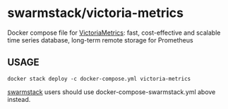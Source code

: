 # swarmstack/victoria-metrics

Docker compose file for [VictoriaMetrics](https://github.com/VictoriaMetrics/VictoriaMetrics): fast, cost-effective and scalable time series database, long-term remote storage for Prometheus


## USAGE

```
docker stack deploy -c docker-compose.yml victoria-metrics
```

[swarmstack](https://github.com/swarmstack/swarmstack) users should use docker-compose-swarmstack.yml above instead.
